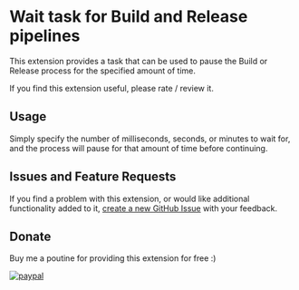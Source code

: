 # Wait task for Build and Release pipelines

This extension provides a task that can be used to pause the Build or Release process for the specified amount of time.

If you find this extension useful, please rate / review it.


## Usage

Simply specify the number of milliseconds, seconds, or minutes to wait for, and the process will pause for that amount of time before continuing.


## Issues and Feature Requests

If you find a problem with this extension, or would like additional functionality added to it, [create a new GitHub Issue][GitHubIssuesUrl] with your feedback.


## Donate

Buy me a poutine for providing this extension for free :)

[![paypal](https://www.paypalobjects.com/en_US/i/btn/btn_donateCC_LG.gif)](https://www.paypal.com/cgi-bin/webscr?cmd=_s-xclick&hosted_button_id=CZP8CU53RJ29W)


<!-- Links -->
[GitHubIssuesUrl]: https://github.com/deadlydog/AzureDevOps.Wait/issues